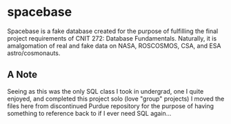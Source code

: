 # spacebase
Spacebase is a fake database created for the purpose of fulfilling the final project requirements of CNIT 272: Database Fundamentals. Naturally, it is amalgomation of real and fake data on NASA, ROSCOSMOS, CSA, and ESA astro/cosmonauts.

## A Note
Seeing as this was the only SQL class I took in undergrad, one I quite enjoyed, and completed this project solo (love "group" projects) I moved the files here from discontinued Purdue repository for the purpose of having something to reference back to if I ever need SQL again...
